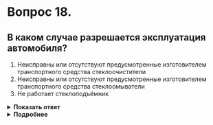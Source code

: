 # Вопрос 18.

## В каком случае разрешается эксплуатация автомобиля?

1. Неисправны или отсутствуют предусмотренные изготовителем транспортного средства стеклоочистители
2. Неисправны или отсутствуют предусмотренные изготовителем транспортного средства стеклоомыватели
3. Не работает стеклоподъёмник

<details>
<summary><b>Показать ответ</b></summary>
Правильный ответ: 3
</details>
<details>
<summary><b>Подробнее</b></summary>
«Перечень неисправностей» запрещает эксплуатацию при указанных неисправностях стеклоочистителей и стеклоомывателей. Исправность стеклоподъёмника этим перечнем не оговаривается, значит эксплуатация допускается.
("Перечень неисправностей", пункт 4.5)
</details>